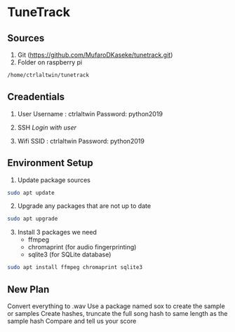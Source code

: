 # TuneTrack

## Sources

1. Git (https://github.com/MufaroDKaseke/tunetrack.git)
2. Folder on raspberry pi
```bash
/home/ctrlaltwin/tunetrack
```

## Creadentials

1. User
    Username : ctrlaltwin
    Password: python2019

2. SSH
    <i>Login with user</i>

3. Wifi
    SSID : ctrlaltwin
    Password: python2019

## Environment Setup

1. Update package sources
```bash
sudo apt update
```

2. Upgrade any packages that are not up to date
```bash
sudo apt upgrade
```

3. Install 3 packages we need
    - ffmpeg
    - chromaprint (for audio fingerprinting)
    - sqlite3 (for SQLite database)

```bash
sudo apt install ffmpeg chromaprint sqlite3
```



## New Plan

Convert everything to .wav
Use a package named sox to create the sample or samples
Create hashes, truncate the full song hash to same length as the sample hash
Compare and tell us your score

